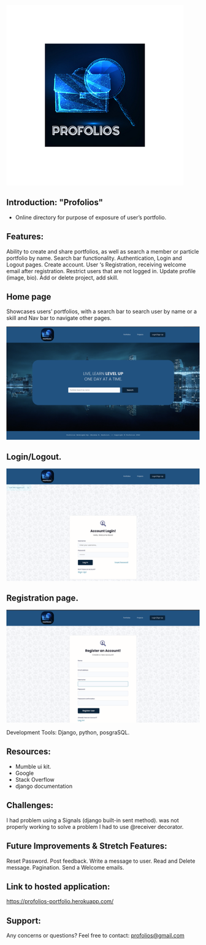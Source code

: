 
![](static//images/logo3.png)


## Introduction: "Profolios" 
  - Online directory for purpose of exposure
of user’s portfolio. 

## Features:

Ability to create and share portfolios, as well as search a member or particle portfolio by name. 
Search bar functionality. 
Authentication, Login and Logout pages.
Create account. 
User ‘s Registration, receiving welcome email after registration. 
Restrict users that are not logged in. 
Update profile (image, bio).
Add or delete project, add skill. 



## Home page 
Showcases users’ portfolios, with a search bar to search user by name or a skill and Nav bar to navigate other pages.

![](READMEIMG/home-page.png)


## Login/Logout.
![](READMEIMG/logIn_page.png)


## Registration page.
![](READMEIMG/Register_page.png)

Development Tools:
 Django, python, posgraSQL.

## Resources:

- Mumble ui kit.
- Google
- Stack Overflow
- django documentation 

## Challenges:

I had problem using a Signals (django built-in sent method). was not properly working to solve a problem I had to use @receiver decorator.
 

## Future Improvements & Stretch Features:

Reset Password. 
Post feedback. 
Write a message to user. 
Read and Delete message. 
Pagination.
Send a Welcome emails. 


## Link to hosted application:

https://profolios-portfolio.herokuapp.com/


## Support: 

Any concerns or questions? Feel free to contact: profolios@gmail.com





